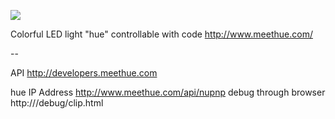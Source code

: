 ![](https://raw2.github.com/peroon/hue/master/hue.jpg)

Colorful LED light "hue" controllable with code
http://www.meethue.com/

--

API http://developers.meethue.com

hue IP Address http://www.meethue.com/api/nupnp
debug through browser http://<bridge ip address>/debug/clip.html
